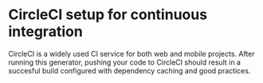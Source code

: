 # CircleCI setup for continuous integration

CircleCI is a widely used CI service for both web and mobile projects. After running this generator, pushing your code to CircleCI should result in a succesful build configured with dependency caching and good practices.
